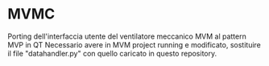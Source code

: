 # MVMC
Porting dell'interfaccia utente del ventilatore meccanico MVM al pattern MVP in QT
Necessario avere in MVM project running e modificato, sostituire il file "datahandler.py" con quello caricato in questo repository.
